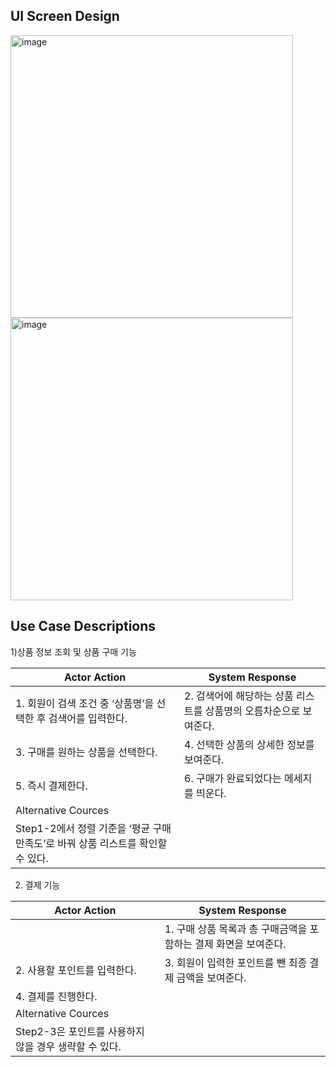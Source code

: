 ## UI Screen Design
<img width="452" alt="image" src="https://user-images.githubusercontent.com/87361140/165644879-4a4ee1ba-87de-41bb-b800-7d533c0b5f4d.png">

<img width="452" alt="image" src="https://user-images.githubusercontent.com/87361140/165760963-fa11b7f7-1ba2-4fbb-88f6-d74c0e219be3.png">


## Use Case Descriptions

1)상품 정보 조회 및 상품 구매 기능

|Actor Action|System Response|
|---|---|
|1. 회원이 검색 조건 중 ‘상품명’을 선택한 후 검색어를 입력한다.|2. 검색어에 해당하는 상품 리스트를 상품명의 오름차순으로 보여준다.|
|3. 구매를 원하는 상품을 선택한다.|4. 선택한 상품의 상세한 정보를 보여준다.|
|5. 즉시 결제한다.|6. 구매가 완료되었다는 메세지를 띄운다.|
|Alternative Cources
Step1-2에서 정렬 기준을 ‘평균 구매 만족도’로 바꿔 상품 리스트를 확인할 수 있다.|

2) 결제 기능

|Actor Action|System Response|
|---|---|
| |1. 구매 상품 목록과 총 구매금액을 포함하는 결제 화면을 보여준다.|
|2. 사용할 포인트를 입력한다.|3. 회원이 입력한 포인트를 뺀 최종 결제 금액을 보여준다.|
|4. 결제를 진행한다.||
|Alternative Cources
Step2-3은 포인트를 사용하지 않을 경우 생략할 수 있다.|
